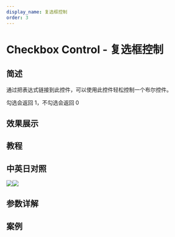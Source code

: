 ```yaml
---
display_name: 复选框控制
order: 3
---
```


# Checkbox Control - 复选框控制

## 简述

通过把表达式链接到此控件，可以使用此控件轻松控制一个布尔控件。

勾选会返回 1，不勾选会返回 0

## 效果展示

## 教程

## 中英日对照

![](https://mir.yuelili.com/user/AE/effects/AE-Effects-Expression-Controls-Checkbox_Control.png)![](https://mir.yuelili.com/user/AE/effects/AE-Effects-Expression-Controls-Checkbox_Control_cn.png)

## 参数详解

## 案例

